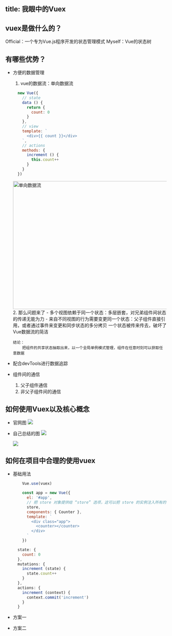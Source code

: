 title: 我眼中的Vuex
---

## vuex是做什么的？
Official：一个专为Vue.js程序开发的状态管理模式
Myself：Vue的状态树

## 有哪些优势？
- 方便的数据管理
  1. vue的数据流：单向数据流
    ```JavaScript
      new Vue({
        // state
        data () {
          return {
            count: 0
          }
        },
        // view
        template: `
          <div>{{ count }}</div>
        `,
        // actions
        methods: {
          increment () {
            this.count++
          }
        }
      })  

    ```
    <img src="../../../.././images/flow.png" alt="单向数据流" style="height: 400px;width: 700px;">
    2. 那么问题来了
      - 多个视图依赖于同一个状态：多层嵌套，对兄弟组件间状态的传递无能为力
      - 来自不同视图的行为需要变更同一个状态：父子组件直接引用，或者通过事件来变更和同步状态的多分拷贝
      一个状态被传来传去，破坏了Vue数据流的简洁

      结论：
          把组件的共享状态抽取出来，以一个全局单例模式管理，组件在任意时刻可以获取任意数据

- 配合devTools进行数据追踪
- 组件间的通信
  1. 父子组件通信
  2. 非父子组件间的通信

## 如何使用Vuex以及核心概念
- 官网图
  <img src="../../../../../images/vuex-offical.png">

- 自己总结的图
  <img src="../../../../../images/vuex.png">

  <img src="../../../../../images/vuex-new.png">


## 如何在项目中合理的使用vuex
- 基础用法
  ```JavaScript
      Vue.use(vuex)

      const app = new Vue({
        el: '#app',
        // 把 store 对象提供给 “store” 选项，这可以把 store 的实例注入所有的子组件
        store,
        components: { Counter },
        template: `
          <div class="app">
            <counter></counter>
          </div>
        `
      })
  ```

  ```JavaScript
    state: {
      count: 0
    },
    mutations: {
      increment (state) {
        state.count++
      }
    },
    actions: {
      increment (context) {
        context.commit('increment')
      }
    }
  
  ```
- 方案一
- 方案二

